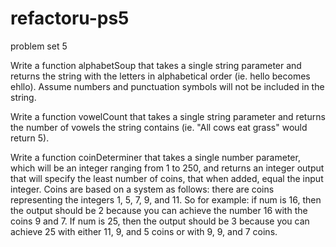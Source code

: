 refactoru-ps5
=============

problem set 5


Write a function alphabetSoup that takes a single string parameter and returns the string with the letters in 
alphabetical order (ie. hello becomes ehllo). Assume numbers and punctuation symbols will not be included in the string.

Write a function vowelCount that takes a single string parameter and returns the number of vowels the string contains 
(ie. "All cows eat grass" would return 5).

Write a function coinDeterminer that takes a single number parameter, which will be an integer ranging from 1 to 250, 
and returns an integer output that will specify the least number of coins, that when added, equal the input integer. 
Coins are based on a system as follows: there are coins representing the integers 1, 5, 7, 9, and 11. So for 
example: if num is 16, then the output should be 2 because you can achieve the number 16 with the coins 9 and 7. 
If num is 25, then the output should be 3 because you can achieve 25 with either 11, 9, and 5 coins or with 9, 9, 
and 7 coins.
